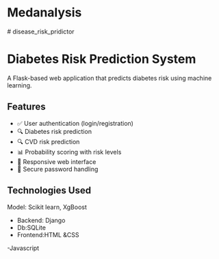 # Medanalysis
﻿# disease_risk_pridictor

# Diabetes Risk Prediction System
A Flask-based web application that predicts diabetes risk using machine learning.

## Features
- ✅ User authentication (login/registration)
- 🔍 Diabetes risk prediction
-  🔍 CVD risk prediction
- 📊 Probability scoring with risk levels
- 📱 Responsive web interface
- 🔐 Secure password handling

## Technologies Used
Model: Scikit learn, XgBoost
 - Backend: Django
  - Db:SQLite
  - Frontend:HTML &CSS
 
 -Javascript

